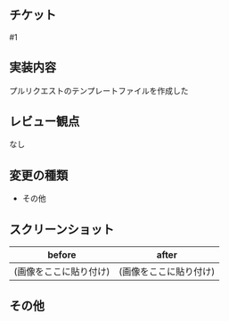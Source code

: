 ## チケット

#1

## 実装内容

プルリクエストのテンプレートファイルを作成した

## レビュー観点

なし

## 変更の種類

- その他

## スクリーンショット

| before                 | after                  |
| ---------------------- | ---------------------- |
| (画像をここに貼り付け) | (画像をここに貼り付け) |

## その他

